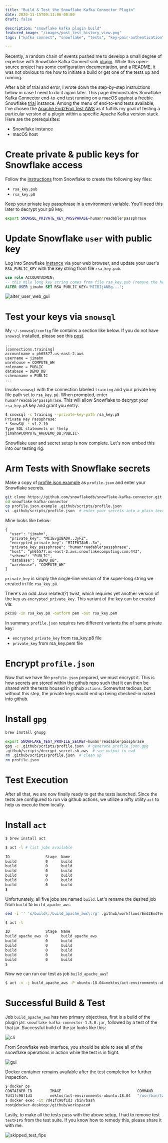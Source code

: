 ```yaml
---
title: "Build & Test the Snowflake Kafka Connector Plugin"
date: 2020-11-15T09:11:06-08:00
draft: false

description: "snowflake kafka plugin build"
featured_image: "/images/post_test_history_view.png"
tags: ["kafka connect", "snowflake", "tests", "key-pair-authentication"]

---
```


Recently, a random chain of events pushed me to develop a small degree of expertise with Snowflake Kafka Connect sink [plugin](https://github.com/snowflakedb/snowflake-kafka-connector).  While this open-source project has some configuration [documentation](https://docs.snowflake.com/en/user-guide/kafka-connector.html), and a [README](https://github.com/snowflakedb/snowflake-kafka-connector/blob/master/README-TEST.md), it was not obvious to me how to initiate a build or get one of the tests up and running.

After a bit of trial and error, I wrote down the step-by-step instructions below in case I need to do it again later.  This page demonstrates Snowflake Kafka Connector end-to-end test running on a macOS against a freebie Snowflake [trial](https://signup.snowflake.com/) instance.  Among the menu of end-to-end tests available, I've chosen the [Apache End2End Test AWS](https://github.com/snowflakedb/snowflake-kafka-connector/blob/master/.github/workflows/End2EndTestApacheAws.yml) as it fulfills my goal of testing a particular version of a plugin within a specific Apache Kafka version stack.  Here are the prerequisites:

* Snowflake instance
* macOS host

# Create private & public keys for Snowflake access
Follow the [instructions](https://docs.snowflake.com/en/user-guide/snowsql-start.html#using-key-pair-authentication) from Snowflake to create the following key files:

* `rsa_key.pub`
* `rsa_key.p8`

Keep your private key passphrase in a environment variable.  You'll need this later to decrypt your p8 key.

```bash
export SNOWSQL_PRIVATE_KEY_PASSPHRASE=human*readable*passphrase
```

# Update Snowflake `user` with public key

Log into Snowflake [instance](https://ph65577.us-east-2.aws.snowflakecomputing.com/) via your web browser, and update your user's `RSA_PUBLIC_KEY` with the key string from file `rsa_key.pub`.

```sql
use role ACCOUNTADMIN;
-- this mile long key string comes from file rsa_key.pub (remove the header/footer and carriage returns)
ALTER USER jimahn SET RSA_PUBLIC_KEY='MIIBIjANBg...';
```

![alter_user_web_gui](/images/alter_user_web_gui.png)


# Test your keys via `snowsql`

My `~/.snowsql/config` file contains a section like below.  If you do not have `snowsql` installed, please see this [post](/posts/snowsql-cli-example-config/).

```
...
[connections.training]
accountname = ph65577.us-east-2.aws
username = jimahn
warehouse = COMPUTE_WH
rolename = PUBLIC
database = DEMO_DB
schemaname = PUBLIC
...
```

Invoke `snowsql` with the connection labeled `training` and your private key file path set to `rsa_key.p8`.  When prompted, enter `human*readable*passphrase`.  This will allow Snowflake to decrypt your `rsa_key.p8` key and grant you entry.

```bash
$ snowsql -c training --private-key-path rsa_key.p8
Private Key Passphrase: 
* SnowSQL * v1.2.10
Type SQL statements or !help
jimahn#COMPUTE_WH@DEMO_DB.PUBLIC>
```


Snowflake user and secret setup is now complete.  Let's now embed this into our testing rig.



# Arm Tests with Snowflake secrets
Make a copy of [profile.json.example](https://github.com/snowflakedb/snowflake-kafka-connector/blob/master/profile.json.example) as `profile.json` and enter your Snowflake secrets.

```bash
git clone https://github.com/snowflakedb/snowflake-kafka-connector.git
cd snowflake-kafka-connector
cp profile.json.example .github/scripts/profile.json
vi .github/scripts/profile.json  # enter your secrets into a plain text file
```

Mine looks like below:

```
{
  "user": "jimahn",
  "private_key": "MIIEvgIBADA..3yFZ",
  "encrypted_private_key": "MIIE6TAbB..3o",
  "private_key_passphrase": "human*readable*passphrase",
  "host": "ph65577.us-east-2.aws.snowflakecomputing.com:443",
  "schema": "PUBLIC",
  "database": "DEMO_DB",
  "warehouse": "COMPUTE_WH"
}

```

`private_key` is simply the single-line version of the super-long string we created in file `rsa_key.p8`.

There's an odd Java related(?) twist, which requires yet another version of the key as `encrypted_private_key`.  This variant of the key can be created via:

```bash
pkcs8 -in rsa_key.p8 -outform pem -out rsa_key.pem
```

In summary `profile.json` requires two different variants the of same private key:

* `encrypted_private_key` from rsa_key.p8 file
* `private_key` from rsa_key.pem file

# Encrypt `profile.json`

Now that we have file `profile.json` prepared, we must encrypt it.  This is how secrets are stored within the github repo such that it can then be shared with the tests housed in github `actions`.  Somewhat tedious, but without this step, the private keys would end up being checked-in naked into github.

# Install `gpg`

```bash
brew install gnupg
```

```bash
export SNOWFLAKE_TEST_PROFILE_SECRET=human*readable*passphrase
gpg -c .github/scripts/profile.json  # generate profile.json.gpg
.github/scripts/decrypt_secret.sh aws  # see output in cwd 
rm .github/scripts/profile.json  # clean up
rm profile.json
```

# Test Execution

After all that, we are now finally ready to get the tests launched.  Since the tests are configured to run via github actions, we utilize a nifty utility `act` to help us execute them locally.


# Install `act`
```bash
$ brew install act
```

```bash
$ act -l # list jobs available
                                                                                  
ID                Stage  Name              
build             0      build  
build             0      build             
build             0      build             
build             0      build             
build             0      build             
build             0      build             
$ 
```

Unfortunately, all five jobs are named `build`.  Let's rename the desired job from `build` to `build_apache_aws`:

```bash
sed -i '' 's/build\:/build_apache_aws\:/g' .github/workflows/End2EndTestApacheAws2.yml
```

```bash
$ act -l

ID                Stage  Name              
build_apache_aws  0      build_apache_aws  
build             0      build             
build             0      build             
build             0      build             
build             0      build             
build             0      build             
$
``` 

Now we can run our test as job `build_apache_aws`!

```bash
$ act -v -j build_apache_aws -P ubuntu-18.04=nektos/act-environments-ubuntu:18.04 -s SNOWFLAKE_TEST_PROFILE_SECRET=human*readable*passphrase
```

# Successful Build & Test

Job `build_apache_aws` has two primary objectives, first is a build of the plugin jar: `snowflake-kafka-connector-1.5.0.jar`, followed by a test of the that jar. Successful build of the jar looks like this:

![cli](/images/plug-in-build-jar.png)

From Snowflake web interface, you should be able to see all of the snowflake operations in action while the test is in flight.

![gui](/images/post_test_history_view.png)



Docker container remains available after the test completion for further inspection.

```bash
$ docker ps
CONTAINER ID        IMAGE                                  COMMAND                  CREATED             STATUS              PORTS               NAMES
7d41fc90f1d3        nektos/act-environments-ubuntu:18.04   "/usr/bin/tail -f /d…"   10 hours ago        Up 10 hours                             act-Kafka-Connector-Apache-End2End-Test-AWS-build-apache-aws
$ docker exec -it 7d41fc90f1d3 /bin/bash                                    
root@docker-desktop:/github/workspace# 
``` 



Lastly, to make all the tests pass with the above setup, I had to remove test `testFIPS` from the test suite.  If you know how to remedy this, please share it with me.

![skipped_test_fips](/images/skipped_test_fips.png)



